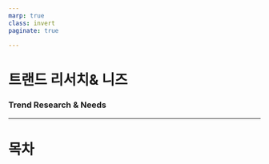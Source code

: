 ```yaml
---
marp: true
class: invert
paginate: true

---
```

<!--_color: #2EFE64 -->
# 트랜드 리서치& 니즈
### Trend Research & Needs




---
<!--_color: #2EFE64 -->
# 목차

